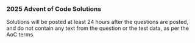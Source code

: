 ### 2025 Advent of Code Solutions

Solutions will be posted at least 24 hours after the questions are posted, and do not contain any text from the question or the test data, as per the AoC terms.

